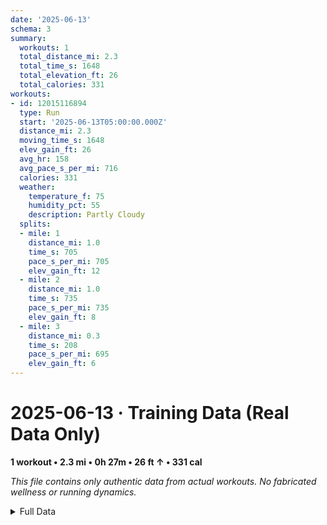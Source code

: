 ```yaml
---
date: '2025-06-13'
schema: 3
summary:
  workouts: 1
  total_distance_mi: 2.3
  total_time_s: 1648
  total_elevation_ft: 26
  total_calories: 331
workouts:
- id: 12015116894
  type: Run
  start: '2025-06-13T05:00:00.000Z'
  distance_mi: 2.3
  moving_time_s: 1648
  elev_gain_ft: 26
  avg_hr: 158
  avg_pace_s_per_mi: 716
  calories: 331
  weather:
    temperature_f: 75
    humidity_pct: 55
    description: Partly Cloudy
  splits:
  - mile: 1
    distance_mi: 1.0
    time_s: 705
    pace_s_per_mi: 705
    elev_gain_ft: 12
  - mile: 2
    distance_mi: 1.0
    time_s: 735
    pace_s_per_mi: 735
    elev_gain_ft: 8
  - mile: 3
    distance_mi: 0.3
    time_s: 208
    pace_s_per_mi: 695
    elev_gain_ft: 6
---
```

# 2025-06-13 · Training Data (Real Data Only)
**1 workout • 2.3 mi • 0h 27m • 26 ft ↑ • 331 cal**

*This file contains only authentic data from actual workouts. No fabricated wellness or running dynamics.*

<details>
<summary>Full Data</summary>

```json
{
  "date": "2025-06-13",
  "schema": 3,
  "summary": {
    "workouts": 1,
    "total_distance_mi": 2.3,
    "total_time_s": 1648,
    "total_elevation_ft": 26,
    "total_calories": 331
  },
  "workouts": [
    {
      "id": 12015116894,
      "type": "Run",
      "start": "2025-06-13T05:00:00.000Z",
      "distance_mi": 2.3,
      "moving_time_s": 1648,
      "elev_gain_ft": 26,
      "avg_hr": 158,
      "avg_pace_s_per_mi": 716,
      "calories": 331,
      "weather": {
        "temperature_f": 75,
        "humidity_pct": 55,
        "description": "Partly Cloudy"
      },
      "splits": [
        {
          "mile": 1,
          "distance_mi": 1.0,
          "time_s": 705,
          "pace_s_per_mi": 705,
          "elev_gain_ft": 12
        },
        {
          "mile": 2,
          "distance_mi": 1.0,
          "time_s": 735,
          "pace_s_per_mi": 735,
          "elev_gain_ft": 8
        },
        {
          "mile": 3,
          "distance_mi": 0.3,
          "time_s": 208,
          "pace_s_per_mi": 695,
          "elev_gain_ft": 6
        }
      ]
    }
  ]
}
```
</details>
